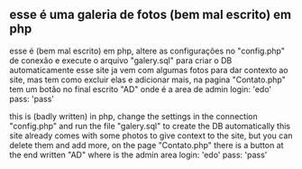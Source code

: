 esse é uma galeria de fotos (bem mal escrito) em php
--------------------
esse é (bem mal escrito) em php,
altere as configurações no "config.php" de conexão e execute o arquivo "galery.sql" para criar o DB automaticamente
esse site ja vem com algumas fotos para dar contexto ao site, mas tem como excluir elas e adicionar mais,
na pagina "Contato.php" tem um botão no final escrito "AD" onde é a area de admin
login: 'edo'
pass: 'pass'

this is (badly written) in php,
change the settings in the connection "config.php" and run the file "galery.sql" to create the DB automatically
this site already comes with some photos to give context to the site, but you can delete them and add more,
on the page "Contato.php" there is a button at the end written "AD" where is the admin area
login: 'edo'
pass: 'pass'
